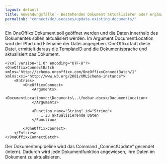 ```yaml
---
layout: default
title: Anwendungsfälle - Bestehendes Dokument aktualisieren oder ergänzen
permalink: "connect/de/usecases/update-existing-documents/"
---
```


Ein OneOffixx Dokument soll geöffnet werden und die Daten innerhalb des Dokumentes sollen aktualisiert werden. Im Argument DocumentLocation wird der Pfad und Filename der Datei angegeben. OneOffixx lädt diese Datei, ermittelt daraus die TemplateID und die Dokumentsprache und aktualisiert das Dokument.

    <?xml version="1.0" encoding="UTF-8"?>
    <OneOffixxConnectBatch xmlns="http://schema.oneoffixx.com/OneOffixxConnectBatch/1" xmlns:xsi="http://www.w3.org/2001/XMLSchema-instance">
    	<Entries>
    		<OneOffixxConnect>
    			<Arguments>
    				<DocumentLocation>c:\Documents\..\foobar.docx</DocumentLocation>
    			</Arguments>
    
    			<Function name="String" id="String">
    				… Zu aktualisierende Daten
    			</Function>
    
    		</OneOffixxConnect>
    	</Entries>
    </OneOffixxConnectBatch>

Der Dokumentenpipeline wird das Command „ConnectUpdate“ gesendet (intern). Dadurch wird jede Dokumentfunktion angewiesen, ihre Daten im Dokument zu aktualisieren.
